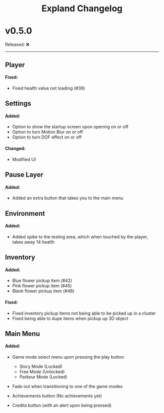 <h1 align="center">Expland Changelog</h1>

# v0.5.0

Released: ❌

---

## Player
#### Fixed:
- Fixed health value not loading (#39)
## Settings

#### Added:
- Option to show the startup screen upon opening on or off
- Option to turn Motion Blur on or off
- Option to turn DOF effect on or off
#### Changed:
- Modified UI

## Pause Layer
#### Added:
- Added an extra button that takes you to the main menu

## Environment
#### Added:
- Added spike to the testing area, which when touched by the player, takes away 14 health

## Inventory

#### Added:
- Blue flower pickup item (#42)
- Pink flower pickup item (#45)
- Blank flower pickup item (#48)

#### Fixed:
- Fixed inventory pickup items not being able to be picked up in a cluster
- Fixed being able to dupe items when pickup up 3D object

## Main Menu
#### Added:
- Game mode select menu upon pressing the play button
	- Story Mode (Locked)
	- Free Mode (Unlocked)
	- Parkour Mode (Locked)

- Fade out when transitioning to one of the game modes
- Achievements button (No achievements yet)
- Credits button (with an alert upon being pressed)
